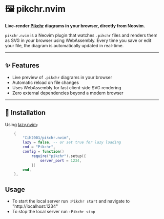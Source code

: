# 🖼️ pikchr.nvim

**Live-render [Pikchr](https://pikchr.org/) diagrams in your browser, directly from Neovim.**

`pikchr.nvim` is a Neovim plugin that watches `.pikchr` files and renders them as SVG in your browser using WebAssembly. Every time you save or edit your file, the diagram is automatically updated in real-time.

---

## ✨ Features

- Live preview of `.pikchr` diagrams in your browser
- Automatic reload on file changes
- Uses WebAssembly for fast client-side SVG rendering
- Zero external dependencies beyond a modern browser

---

## 🚀 Installation

Using [lazy.nvim](https://github.com/folke/lazy.nvim):

```lua
	{
		"Cih2001/pikchr.nvim",
		lazy = false, -- or set true for lazy loading
		cmd = "Pikchr",
		config = function()
			require("pikchr").setup({
				server_port = 1234,
			})
		end,
	},
```

## Usage

- To start the local server run `:Pikchr start` and navigate to "http://localhost:1234"
- To stop the local server run `:Pikchr stop`
